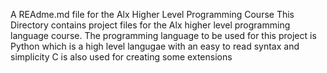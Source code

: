 A REAdme.md file for the Alx Higher Level Programming Course
This Directory contains project files for the Alx higher level programming language course. 
The programming language to be used for this project is Python which is a high level langugae with an easy to read syntax and simplicity
C is also used for creating some extensions

